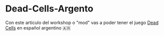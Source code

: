﻿# Dead-Cells-Argento
Con este articulo del workshop o "mod" vas a poder tener el juego [Dead Cells](https://store.steampowered.com/app/588650/Dead_Cells/) en español argentino 🇦🇷
